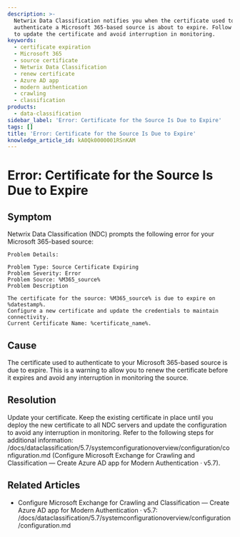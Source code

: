 ```yaml
---
description: >-
  Netwrix Data Classification notifies you when the certificate used to
  authenticate a Microsoft 365-based source is about to expire. Follow the steps
  to update the certificate and avoid interruption in monitoring.
keywords:
  - certificate expiration
  - Microsoft 365
  - source certificate
  - Netwrix Data Classification
  - renew certificate
  - Azure AD app
  - modern authentication
  - crawling
  - classification
products:
  - data-classification
sidebar_label: 'Error: Certificate for the Source Is Due to Expire'
tags: []
title: 'Error: Certificate for the Source Is Due to Expire'
knowledge_article_id: kA0Qk0000001RSnKAM
---
```


# Error: Certificate for the Source Is Due to Expire

## Symptom

Netwrix Data Classification (NDC) prompts the following error for your Microsoft 365-based source:

```text
Problem Details:

Problem Type: Source Certificate Expiring
Problem Severity: Error
Problem Source: %M365_source%
Problem Description
    
The certificate for the source: %M365_source% is due to expire on %datestamp%.
Configure a new certificate and update the credentials to maintain connectivity.
Current Certificate Name: %certificate_name%.
```

## Cause

The certificate used to authenticate to your Microsoft 365-based source is due to expire. This is a warning to allow you to renew the certificate before it expires and avoid any interruption in monitoring the source.

## Resolution

Update your certificate. Keep the existing certificate in place until you deploy the new certificate to all NDC servers and update the configuration to avoid any interruption in monitoring. Refer to the following steps for additional information: /docs/dataclassification/5.7/systemconfigurationoverview/configuration/configuration.md (Configure Microsoft Exchange for Crawling and Classification — Create Azure AD app for Modern Authentication · v5.7).

## Related Articles

- Configure Microsoft Exchange for Crawling and Classification — Create Azure AD app for Modern Authentication · v5.7: /docs/dataclassification/5.7/systemconfigurationoverview/configuration/configuration.md

